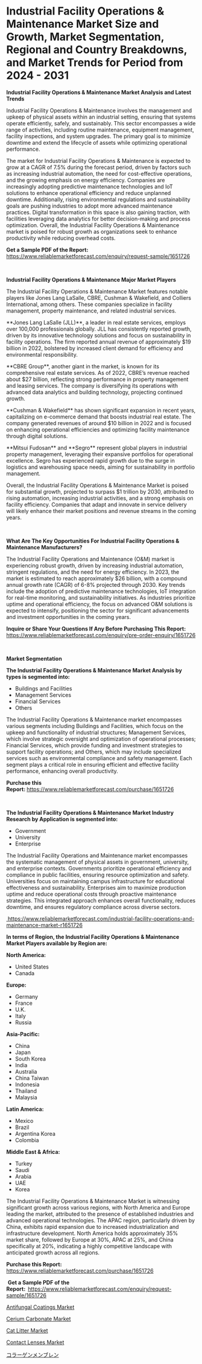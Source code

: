 <p><h1>Industrial Facility Operations & Maintenance Market Size and Growth, Market Segmentation, Regional and Country Breakdowns, and Market Trends for Period from 2024 -  2031</h1></p><p><strong>Industrial Facility Operations & Maintenance Market Analysis and Latest Trends</strong></p>
<p><p>Industrial Facility Operations & Maintenance involves the management and upkeep of physical assets within an industrial setting, ensuring that systems operate efficiently, safely, and sustainably. This sector encompasses a wide range of activities, including routine maintenance, equipment management, facility inspections, and system upgrades. The primary goal is to minimize downtime and extend the lifecycle of assets while optimizing operational performance.</p><p>The market for Industrial Facility Operations & Maintenance is expected to grow at a CAGR of 7.5% during the forecast period, driven by factors such as increasing industrial automation, the need for cost-effective operations, and the growing emphasis on energy efficiency. Companies are increasingly adopting predictive maintenance technologies and IoT solutions to enhance operational efficiency and reduce unplanned downtime. Additionally, rising environmental regulations and sustainability goals are pushing industries to adopt more advanced maintenance practices. Digital transformation in this space is also gaining traction, with facilities leveraging data analytics for better decision-making and process optimization. Overall, the Industrial Facility Operations & Maintenance market is poised for robust growth as organizations seek to enhance productivity while reducing overhead costs.</p></p>
<p><strong>Get a Sample PDF of the Report:&nbsp;</strong> <a href="https://www.reliablemarketforecast.com/enquiry/request-sample/1651726?utm_campaign=1102&utm_medium=2&utm_source=Github&utm_content=ia&utm_term=27092024&utm_id=industrial-facility-operations-maintenance">https://www.reliablemarketforecast.com/enquiry/request-sample/1651726</a></p>
<p>&nbsp;</p>
<p><strong>Industrial Facility Operations & Maintenance Major Market Players</strong></p>
<p><p>The Industrial Facility Operations & Maintenance Market features notable players like Jones Lang LaSalle, CBRE, Cushman & Wakefield, and Colliers International, among others. These companies specialize in facility management, property maintenance, and related industrial services.</p><p>**Jones Lang LaSalle (JLL)**, a leader in real estate services, employs over 100,000 professionals globally. JLL has consistently reported growth, driven by its innovative technology solutions and focus on sustainability in facility operations. The firm reported annual revenue of approximately $19 billion in 2022, bolstered by increased client demand for efficiency and environmental responsibility.</p><p>**CBRE Group**, another giant in the market, is known for its comprehensive real estate services. As of 2022, CBRE’s revenue reached about $27 billion, reflecting strong performance in property management and leasing services. The company is diversifying its operations with advanced data analytics and building technology, projecting continued growth.</p><p>**Cushman & Wakefield** has shown significant expansion in recent years, capitalizing on e-commerce demand that boosts industrial real estate. The company generated revenues of around $10 billion in 2022 and is focused on enhancing operational efficiencies and optimizing facility maintenance through digital solutions.</p><p>**Mitsui Fudosan** and **Segro** represent global players in industrial property management, leveraging their expansive portfolios for operational excellence. Segro has experienced rapid growth due to the surge in logistics and warehousing space needs, aiming for sustainability in portfolio management.</p><p>Overall, the Industrial Facility Operations & Maintenance Market is poised for substantial growth, projected to surpass $1 trillion by 2030, attributed to rising automation, increasing industrial activities, and a strong emphasis on facility efficiency. Companies that adapt and innovate in service delivery will likely enhance their market positions and revenue streams in the coming years.</p></p>
<p>&nbsp;</p>
<p><strong>What Are The Key Opportunities For Industrial Facility Operations & Maintenance Manufacturers?</strong></p>
<p><p>The Industrial Facility Operations and Maintenance (O&M) market is experiencing robust growth, driven by increasing industrial automation, stringent regulations, and the need for energy efficiency. In 2023, the market is estimated to reach approximately $26 billion, with a compound annual growth rate (CAGR) of 6-8% projected through 2030. Key trends include the adoption of predictive maintenance technologies, IoT integration for real-time monitoring, and sustainability initiatives. As industries prioritize uptime and operational efficiency, the focus on advanced O&M solutions is expected to intensify, positioning the sector for significant advancements and investment opportunities in the coming years.</p></p>
<p><strong>Inquire or Share Your Questions If Any Before Purchasing This Report:</strong> <a href="https://www.reliablemarketforecast.com/enquiry/pre-order-enquiry/1651726?utm_campaign=1102&utm_medium=2&utm_source=Github&utm_content=ia&utm_term=27092024&utm_id=industrial-facility-operations-maintenance">https://www.reliablemarketforecast.com/enquiry/pre-order-enquiry/1651726</a></p>
<p>&nbsp;</p>
<p><strong>Market Segmentation</strong></p>
<p><strong>The Industrial Facility Operations & Maintenance Market Analysis by types is segmented into:</strong></p>
<p><ul><li>Buildings and Facilities</li><li>Management Services</li><li>Financial Services</li><li>Others</li></ul></p>
<p><p>The Industrial Facility Operations & Maintenance market encompasses various segments including Buildings and Facilities, which focus on the upkeep and functionality of industrial structures; Management Services, which involve strategic oversight and optimization of operational processes; Financial Services, which provide funding and investment strategies to support facility operations; and Others, which may include specialized services such as environmental compliance and safety management. Each segment plays a critical role in ensuring efficient and effective facility performance, enhancing overall productivity.</p></p>
<p><strong>Purchase this Report:&nbsp;</strong><a href="https://www.reliablemarketforecast.com/purchase/1651726?utm_campaign=1102&utm_medium=2&utm_source=Github&utm_content=ia&utm_term=27092024&utm_id=industrial-facility-operations-maintenance">https://www.reliablemarketforecast.com/purchase/1651726</a></p>
<p>&nbsp;</p>
<p><strong>The Industrial Facility Operations & Maintenance Market Industry Research by Application is segmented into:</strong></p>
<p><ul><li>Government</li><li>University</li><li>Enterprise</li></ul></p>
<p><p>The Industrial Facility Operations and Maintenance market encompasses the systematic management of physical assets in government, university, and enterprise contexts. Governments prioritize operational efficiency and compliance in public facilities, ensuring resource optimization and safety. Universities focus on maintaining campus infrastructure for educational effectiveness and sustainability. Enterprises aim to maximize production uptime and reduce operational costs through proactive maintenance strategies. This integrated approach enhances overall functionality, reduces downtime, and ensures regulatory compliance across diverse sectors.</p></p>
<p><a href="https://www.reliablemarketforecast.com/industrial-facility-operations-and-maintenance-market-r1651726?utm_campaign=1102&utm_medium=2&utm_source=Github&utm_content=ia&utm_term=27092024&utm_id=industrial-facility-operations-maintenance">&nbsp;https://www.reliablemarketforecast.com/industrial-facility-operations-and-maintenance-market-r1651726</a></p>
<p><strong>In terms of Region, the Industrial Facility Operations & Maintenance Market Players available by Region are:</strong></p>
<p>
    <p> <strong> North America: </strong>
        <ul>
            <li>United States</li>
            <li>Canada</li>
        </ul>
        </p> 
    <p> <strong> Europe: </strong>
        <ul>
            <li>Germany</li>
            <li>France</li>
            <li>U.K.</li>
            <li>Italy</li>
            <li>Russia</li>
        </ul>
        </p> 
    <p> <strong> Asia-Pacific: </strong>
        <ul>
            <li>China</li>
            <li>Japan</li>
            <li>South Korea</li>
            <li>India</li>
            <li>Australia</li>
            <li>China Taiwan</li>
            <li>Indonesia</li>
            <li>Thailand</li>
            <li>Malaysia</li>
        </ul>
        </p> 
    <p> <strong> Latin America: </strong>
        <ul>
            <li>Mexico</li>
            <li>Brazil</li>
            <li>Argentina Korea</li>
            <li>Colombia</li>
        </ul>
        </p> 
    <p> <strong> Middle East & Africa: </strong>
        <ul>
            <li>Turkey</li>
            <li>Saudi</li>
            <li>Arabia</li>
            <li>UAE</li>
            <li>Korea</li>
        </ul>
    </p>
    </p>
<p><p>The Industrial Facility Operations & Maintenance Market is witnessing significant growth across various regions, with North America and Europe leading the market, attributed to the presence of established industries and advanced operational technologies. The APAC region, particularly driven by China, exhibits rapid expansion due to increased industrialization and infrastructure development. North America holds approximately 35% market share, followed by Europe at 30%, APAC at 25%, and China specifically at 20%, indicating a highly competitive landscape with anticipated growth across all regions.</p></p>
<p><strong>Purchase this Report: </strong><a href="https://www.reliablemarketforecast.com/purchase/1651726?utm_campaign=1102&utm_medium=2&utm_source=Github&utm_content=ia&utm_term=27092024&utm_id=industrial-facility-operations-maintenance">https://www.reliablemarketforecast.com/purchase/1651726</a></p>
<p>&nbsp;<strong>Get a Sample PDF of the Report:&nbsp;&nbsp;</strong><a href="https://www.reliablemarketforecast.com/enquiry/request-sample/1651726?utm_campaign=1102&utm_medium=2&utm_source=Github&utm_content=ia&utm_term=27092024&utm_id=industrial-facility-operations-maintenance">https://www.reliablemarketforecast.com/enquiry/request-sample/1651726</a></p>
<p><strong></strong></p>
<p><p><a href="https://www.linkedin.com/pulse/pioneering-growth-analyzing-global-antifungal-coatings-58gxf?utm_campaign=1102&utm_medium=2&utm_source=Github&utm_content=ia&utm_term=27092024&utm_id=industrial-facility-operations-maintenance">Antifungal Coatings Market</a></p><p><a href="https://www.linkedin.com/pulse/deep-dive-cerium-carbonate-market-itstrends-segmentation-competitive-flwef?utm_campaign=1102&utm_medium=2&utm_source=Github&utm_content=ia&utm_term=27092024&utm_id=industrial-facility-operations-maintenance">Cerium Carbonate Market</a></p><p><a href="https://issuu.com/reportprime-2/docs/cat-litter-market-size-2030.pptx_933167ca85d76f?utm_campaign=1102&utm_medium=2&utm_source=Github&utm_content=ia&utm_term=27092024&utm_id=industrial-facility-operations-maintenance">Cat Litter Market</a></p><p><a href="https://issuu.com/reportprime-2/docs/contact-lenses-market-size-2030.ppt_5c405598d1970f?utm_campaign=1102&utm_medium=2&utm_source=Github&utm_content=ia&utm_term=27092024&utm_id=industrial-facility-operations-maintenance">Contact Lenses Market</a></p><p><a href="https://github.com/mohamedbakry57/Market-Research-Report-List-6/blob/main/995442315468.md?utm_campaign=1102&utm_medium=2&utm_source=Github&utm_content=ia&utm_term=27092024&utm_id=industrial-facility-operations-maintenance">コラーゲンメンブレン</a></p></p>